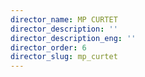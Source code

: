 ```yaml
---
director_name: MP CURTET
director_description: ''
director_description_eng: ''
director_order: 6
director_slug: mp_curtet
---
```


